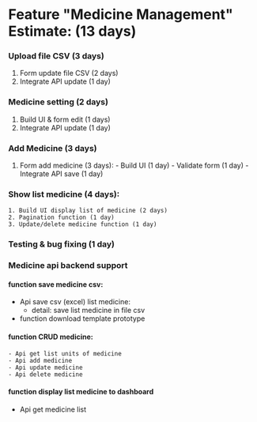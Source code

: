 
# Feature "Medicine Management" Estimate: (13 days)

### Upload file CSV (3 days)
   1. Form update file CSV (2 days)
   2. Integrate API update (1 day)

### Medicine setting (2 days)
   1. Build UI & form edit (1 days)
   2. Integrate API update (1 day)

### Add Medicine (3 days)
   1. Form add medicine (3 days):
    - Build UI (1 day)
    - Validate form (1 day)
    - Integrate API save (1 day)
  
### Show list medicine (4 days):
    1. Build UI display list of medicine (2 days)
    2. Pagination function (1 day)
    3. Update/delete medicine function (1 day)

### Testing & bug fixing (1 day)



###  Medicine api backend support
  #### function save medicine csv:
   - Api save csv (excel) list medicine:
     - detail: save list medicine in file csv
   - function download template prototype
  #### function CRUD medicine:
    - Api get list units of medicine
    - Api add medicine
    - Api update medicine
    - Api delete medicine
  #### function display list medicine to dashboard
   - Api get medicine list